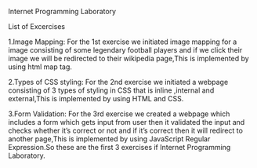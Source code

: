 Internet Programming Laboratory

List of Excercises

1.Image Mapping:
  For the 1st exercise we initiated image mapping for a image consisting of some legendary football players and
  if we click their image we will be redirected to their wikipedia page,This is implemented by using html map tag.
 
2.Types of CSS styling:
  For the 2nd exercise we initiated a webpage consisting of 3 types of styling in CSS that is inline ,internal and 
  external,This is implemented by using HTML and CSS.

3.Form Validation:
  For the 3rd exercise we created a webpage which includes a form which gets input from user then it validated the 
  input and checks whether it’s correct or not and if it’s correct then it will redirect to another page,This is implemented 
  by using JavaScript Regular Expression.So these are the first 3 exercises if Internet Programming Laboratory.
